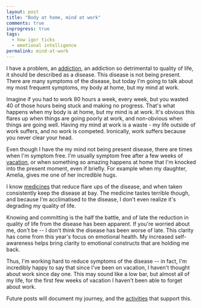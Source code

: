 ```yaml
---
layout: post
title: "Body at home, mind at work"
comments: true
inprogress: true
tags:
  - how igor ticks
  - emotional intelligence
permalink: mind-at-work
---
```


I have a problem, an [addiction](/addiction), an addiction so detrimental to quality of life, it should be described as a disease. This disease is not being present. There are many symptoms of the disease, but today I'm going to talk about my most frequent symptoms, my body at home, but my mind at work.

Imagine if you had to work 80 hours a week, every week, but you wasted 40 of those hours being stuck and making no progress. That's what happens when my body is at home, but my mind is at work. It's obvious this flares up when things are going poorly at work, and non-obvious when things are going well. Having my mind at work is a waste - my life outside of work suffers, and no work is competed. Ironically, work suffers because you never clear your head.

Even though I have the my mind not being present disease, there are times when I'm symptom free. I'm usually symptom free after a few weeks of [vacation](/time-off), or when something so amazing happens at home that I'm knocked into the present moment, even if briefly. For example when my daughter, Amelia, gives me one of her incredible hugs.

I know [medicines](/emotional-health) that reduce flare ups of the disease, and when taken consistently keep the disease at bay. The medicine tastes terrible though, and because I'm acclimatised to the disease, I don't even realize it's degrading my quality of life.

Knowing and committing is the half the battle, and of late the reduction in quality of life from the disease has been apparent. If you're worried about me, don't be -- I don't think the disease has been worse of late. This clarity has come from this year's focus on emotional health. My increased self-awareness helps bring clarity to emotional constructs that are holding me back.

Thus, I'm working hard to reduce symptoms of the disease -- in fact, I'm incredibly happy to say that since I've been on vacation, I haven't thought about work since day one. This may sound like a low bar, but almost all of my life, for the first few weeks of vacation I haven't been able to forget about work.

Future posts will document my journey, and the [activities](/emotional-health) that support this.
